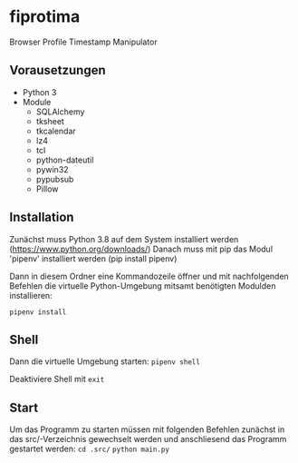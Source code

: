 # fiprotima
Browser Profile Timestamp Manipulator 

## Vorausetzungen
* Python 3
* Module
  * SQLAlchemy
  * tksheet
  * tkcalendar
  * lz4
  * tcl
  * python-dateutil
  * pywin32
  * pypubsub
  * Pillow
  


## Installation 
Zunächst muss Python 3.8 auf dem System installiert werden (https://www.python.org/downloads/)
Danach muss mit pip das Modul 'pipenv' installiert werden (pip install pipenv)

Dann in diesem Ordner eine Kommandozeile öffner und mit nachfolgenden Befehlen die 
virtuelle Python-Umgebung mitsamt benötigten Modulden installieren:

`pipenv install`

## Shell
Dann die virtuelle Umgebung starten:
`pipenv shell`

Deaktiviere Shell mit
`exit`

## Start
Um das Programm zu starten müssen mit folgenden Befehlen zunächst in das src/-Verzeichnis gewechselt werden
und anschliesend das Programm gestartet werden:
`cd .src/`
`python main.py`

